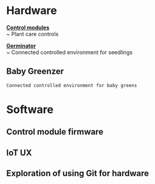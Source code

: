 # Hardware
**[Control modules](https://github.com/fatcatfablab/SmartGardens/wiki/Control-Modules)**  
 ~ Plant care controls
  
**[Germinator](https://github.com/fatcatfablab/SmartGardens/wiki/Germinator)**  
 ~ Connected controlled environment for seedlings
## Baby Greenzer
    Connected controlled environment for baby greens

# Software
## Control module firmware
## IoT UX
## Exploration of using Git for hardware




